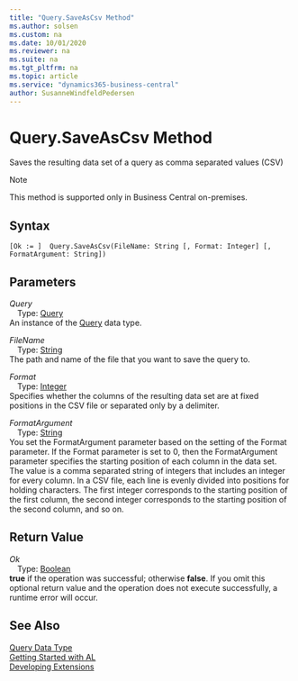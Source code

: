 ```yaml
---
title: "Query.SaveAsCsv Method"
ms.author: solsen
ms.custom: na
ms.date: 10/01/2020
ms.reviewer: na
ms.suite: na
ms.tgt_pltfrm: na
ms.topic: article
ms.service: "dynamics365-business-central"
author: SusanneWindfeldPedersen
---
```

[//]: # (START>DO_NOT_EDIT)
[//]: # (IMPORTANT:Do not edit any of the content between here and the END>DO_NOT_EDIT.)
[//]: # (Any modifications should be made in the .xml files in the ModernDev repo.)
# Query.SaveAsCsv Method
Saves the resulting data set of a query as comma separated values (CSV)

> [!NOTE]
> This method is supported only in Business Central on-premises.

## Syntax
```
[Ok := ]  Query.SaveAsCsv(FileName: String [, Format: Integer] [, FormatArgument: String])
```
## Parameters
*Query*  
&emsp;Type: [Query](query-data-type.md)  
An instance of the [Query](query-data-type.md) data type.  

*FileName*  
&emsp;Type: [String](../string/string-data-type.md)  
The path and name of the file that you want to save the query to.
        
*Format*  
&emsp;Type: [Integer](../integer/integer-data-type.md)  
Specifies whether the columns of the resulting data set are at fixed positions in the CSV file or separated only by a delimiter.
        
*FormatArgument*  
&emsp;Type: [String](../string/string-data-type.md)  
You set the FormatArgument parameter based on the setting of the Format parameter. If the Format parameter is set to 0, then the FormatArgument parameter specifies the starting position of each column in the data set. The value is a comma separated string of integers that includes an integer for every column. In a CSV file, each line is evenly divided into positions for holding characters. The first integer corresponds to the starting position of the first column, the second integer corresponds to the starting position of the second column, and so on.
          


## Return Value
*Ok*  
&emsp;Type: [Boolean](../boolean/boolean-data-type.md)  
**true** if the operation was successful; otherwise **false**.   If you omit this optional return value and the operation does not execute successfully, a runtime error will occur.    


[//]: # (IMPORTANT: END>DO_NOT_EDIT)
## See Also
[Query Data Type](query-data-type.md)  
[Getting Started with AL](../../devenv-get-started.md)  
[Developing Extensions](../../devenv-dev-overview.md)